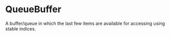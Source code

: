 # QueueBuffer
A buffer/queue in which the last few items are available for accessing using stable indices.
